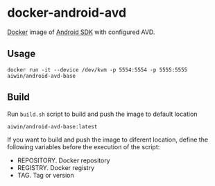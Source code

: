 docker-android-avd
================

[Docker](https://www.docker.com/) image of [Android SDK](https://developer.android.com) with configured AVD.

Usage
--------------

    docker run -it --device /dev/kvm -p 5554:5554 -p 5555:5555 aiwin/android-avd-base


Build
--------------

Run `build.sh` script to build and push the image to default location

    aiwin/android-avd-base:latest

If you want to build and push the image to diferent location, define the following
variables before the execution of the script:

- REPOSITORY. Docker repository
- REGISTRY. Docker registry
- TAG. Tag or version
